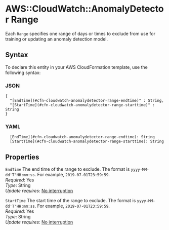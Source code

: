 # AWS::CloudWatch::AnomalyDetector Range<a name="aws-properties-cloudwatch-anomalydetector-range"></a>

Each `Range` specifies one range of days or times to exclude from use for training or updating an anomaly detection model\.

## Syntax<a name="aws-properties-cloudwatch-anomalydetector-range-syntax"></a>

To declare this entity in your AWS CloudFormation template, use the following syntax:

### JSON<a name="aws-properties-cloudwatch-anomalydetector-range-syntax.json"></a>

```
{
  "[EndTime](#cfn-cloudwatch-anomalydetector-range-endtime)" : String,
  "[StartTime](#cfn-cloudwatch-anomalydetector-range-starttime)" : String
}
```

### YAML<a name="aws-properties-cloudwatch-anomalydetector-range-syntax.yaml"></a>

```
  [EndTime](#cfn-cloudwatch-anomalydetector-range-endtime): String
  [StartTime](#cfn-cloudwatch-anomalydetector-range-starttime): String
```

## Properties<a name="aws-properties-cloudwatch-anomalydetector-range-properties"></a>

`EndTime`  <a name="cfn-cloudwatch-anomalydetector-range-endtime"></a>
The end time of the range to exclude\. The format is `yyyy-MM-dd'T'HH:mm:ss`\. For example, `2019-07-01T23:59:59`\.   
*Required*: Yes  
*Type*: String  
*Update requires*: [No interruption](https://docs.aws.amazon.com/AWSCloudFormation/latest/UserGuide/using-cfn-updating-stacks-update-behaviors.html#update-no-interrupt)

`StartTime`  <a name="cfn-cloudwatch-anomalydetector-range-starttime"></a>
The start time of the range to exclude\. The format is `yyyy-MM-dd'T'HH:mm:ss`\. For example, `2019-07-01T23:59:59`\.   
*Required*: Yes  
*Type*: String  
*Update requires*: [No interruption](https://docs.aws.amazon.com/AWSCloudFormation/latest/UserGuide/using-cfn-updating-stacks-update-behaviors.html#update-no-interrupt)